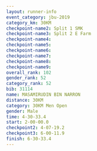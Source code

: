 ```yaml
---
layout: runner-info 
event_category: jbu-2019 
category_km: 30KM 
checkpoint-name2: Split 1 SMK 
checkpoint-name3: Split 2 E Farm 
checkpoint-name4: 
checkpoint-name5: 
checkpoint-name6: 
checkpoint-name7: 
checkpoint-name8: 
checkpoint-name9: 
overall_rank: 102
gender_rank: 52
category_rank: 52
bib: 31114
name: MASAMIRUDIN BIN NARRON
distance: 30KM
category: 30KM Men Open
gender: Male
time: 4-30-33.4
start: 2-00-00.0
checkpoint2: 4-07-19.2
checkpoint3: 6-00-11.9
finish: 6-30-33.4
---
```

